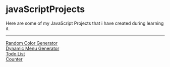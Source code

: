 # javaScriptProjects
Here are some of my JavaScript Projects that i have created during learning it.
<hr>
<a href="./randomBackgroundColor">Random Color Generator</a>
<br>
<a href="./dynamicMenu">Dynamic Menu Generator</a>
<br>
<a href="./todoList">Todo List</a>
<br>
<a href="./counter">Counter</a>

